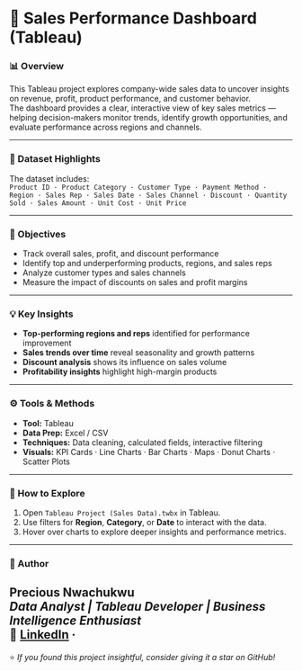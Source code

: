 # 🧾 Sales Performance Dashboard (Tableau)

### 📊 Overview  
This Tableau project explores company-wide sales data to uncover insights on revenue, profit, product performance, and customer behavior.  
The dashboard provides a clear, interactive view of key sales metrics — helping decision-makers monitor trends, identify growth opportunities, and evaluate performance across regions and channels.

---

### 🧩 Dataset Highlights  
The dataset includes:  
`Product ID · Product Category · Customer Type · Payment Method · Region · Sales Rep · Sales Date · Sales Channel · Discount · Quantity Sold · Sales Amount · Unit Cost · Unit Price`

---

### 🎯 Objectives  
- Track overall sales, profit, and discount performance  
- Identify top and underperforming products, regions, and sales reps  
- Analyze customer types and sales channels  
- Measure the impact of discounts on sales and profit margins  

---

### 💡 Key Insights  
- **Top-performing regions and reps** identified for performance improvement  
- **Sales trends over time** reveal seasonality and growth patterns  
- **Discount analysis** shows its influence on sales volume  
- **Profitability insights** highlight high-margin products  

---

### ⚙️ Tools & Methods  
- **Tool:** Tableau  
- **Data Prep:** Excel / CSV  
- **Techniques:** Data cleaning, calculated fields, interactive filtering  
- **Visuals:** KPI Cards · Line Charts · Bar Charts · Maps · Donut Charts · Scatter Plots  

---

### 🚀 How to Explore  
1. Open `Tableau Project (Sales Data).twbx` in Tableau.  
2. Use filters for **Region**, **Category**, or **Date** to interact with the data.  
3. Hover over charts to explore deeper insights and performance metrics.  

---

### 👤 Author  
**Precious Nwachukwu**  
_Data Analyst | Tableau Developer | Business Intelligence Enthusiast_  
🔗 [LinkedIn](https://www.linkedin.com/in/precious-nwachukwu-257632266?utm_source=share&utm_campaign=share_via&utm_content=profile&utm_medium=ios_app) ·
---

⭐ *If you found this project insightful, consider giving it a star on GitHub!*
